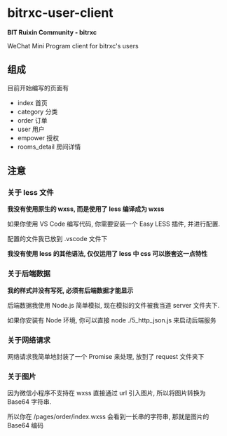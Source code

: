 # bitrxc-user-client

**BIT Ruixin Community - bitrxc**

WeChat Mini Program client for bitrxc's users

## 组成

目前开始编写的页面有

* index 首页
* category 分类
* order 订单
* user 用户
* empower 授权
* rooms_detail 房间详情

## 注意



### 关于 less 文件

**我没有使用原生的 wxss, 而是使用了 less 编译成为 wxss**

如果你使用 VS Code 编写代码, 你需要安装一个 Easy  LESS 插件, 并进行配置.

配置的文件我已放到 .vscode 文件下

**我没有使用 less 的其他语法, 仅仅运用了 less 中 css 可以嵌套这一点特性**



### 关于后端数据

**我的样式并没有写死, 必须有后端数据才能显示**

后端数据我使用 Node.js 简单模拟, 现在模拟的文件被我当道 server 文件夹下.

如果你安装有 Node 环境, 你可以直接 node ./5_http_json.js 来启动后端服务



### 关于网络请求

网络请求我简单地封装了一个 Promise 来处理, 放到了 request 文件夹下



### 关于图片

因为微信小程序不支持在 wxss 直接通过 url 引入图片, 所以将图片转换为 Base64 字符串.

所以你在 /pages/order/index.wxss 会看到一长串的字符串, 那就是图片的 Base64 编码